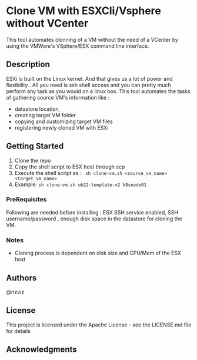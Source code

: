  
# Clone VM with ESXCli/Vsphere without VCenter

This tool automates clonning of a VM without the need of a VCenter by using the VMWare's VSphere/ESX command line interface. 

## Description
ESXi is built on the Linux kernel. And that gives us a lot of power and flexibility . All you need is ssh shell access and you can pretty much perform any task as you would on a linux box. This tool automates the tasks of gathering source VM's information like : 
* datastore location,
* creating target VM folder
* copying and customizing target VM files
* registering newly cloned VM with ESXi

## Getting Started
1. Clone the repo
2. Copy the shell script to ESX host through scp
3. Execute the shell script as : ` sh clone-vm.sh <source_vm_name> <target_vm_name>`
4. Example:  ` sh clone-vm.sh ub22-template-v2 k8snode01 `

### PreRequisites

Following are needed before installing : ESX SSH service enabled, SSH username/password , enough disk space in the datastore for cloning the VM. 

### Notes
* Cloning process is dependent on disk size and CPU/Mem of the ESX host



## Authors
@rizviz

## License
This project is licensed under the Apache License - see the LICENSE.md file for details

## Acknowledgments

